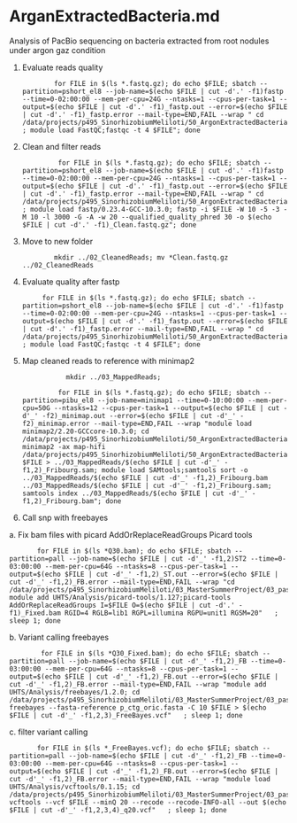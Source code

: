 # ArganExtractedBacteria.md
Analysis of PacBio sequencing on bacteria extracted from root nodules under argon gaz condition

1. Evaluate reads quality

               for FILE in $(ls *.fastq.gz); do echo $FILE; sbatch --partition=pshort_el8 --job-name=$(echo $FILE | cut -d'.' -f1)fastp --time=0-02:00:00 --mem-per-cpu=24G --ntasks=1 --cpus-per-task=1 --output=$(echo $FILE | cut -d'.' -f1)_fastp.out --error=$(echo $FILE | cut -d'.' -f1)_fastp.error --mail-type=END,FAIL --wrap " cd /data/projects/p495_SinorhizobiumMeliloti/50_ArgonExtractedBacteria/01_RawData ; module load FastQC;fastqc -t 4 $FILE"; done 


2. Clean and filter reads

                for FILE in $(ls *.fastq.gz); do echo $FILE; sbatch --partition=pshort_el8 --job-name=$(echo $FILE | cut -d'.' -f1)fastp --time=0-02:00:00 --mem-per-cpu=24G --ntasks=1 --cpus-per-task=1 --output=$(echo $FILE | cut -d'.' -f1)_fastp.out --error=$(echo $FILE | cut -d'.' -f1)_fastp.error --mail-type=END,FAIL --wrap " cd /data/projects/p495_SinorhizobiumMeliloti/50_ArgonExtractedBacteria/01_RawData ; module load fastp/0.23.4-GCC-10.3.0; fastp -i $FILE -W 10 -5 -3 -M 10 -l 3000 -G -A -w 20 --qualified_quality_phred 30 -o $(echo $FILE | cut -d'.' -f1)_Clean.fastq.gz"; done 

3. Move to new folder

               mkdir ../02_CleanedReads; mv *Clean.fastq.gz ../02_CleanedReads

5. Evaluate quality after fastp

            for FILE in $(ls *.fastq.gz); do echo $FILE; sbatch --partition=pshort_el8 --job-name=$(echo $FILE | cut -d'.' -f1)fastp --time=0-02:00:00 --mem-per-cpu=24G --ntasks=1 --cpus-per-task=1 --output=$(echo $FILE | cut -d'.' -f1)_fastp.out --error=$(echo $FILE | cut -d'.' -f1)_fastp.error --mail-type=END,FAIL --wrap " cd /data/projects/p495_SinorhizobiumMeliloti/50_ArgonExtractedBacteria/02_CleanedReads ; module load FastQC;fastqc -t 4 $FILE"; done 


6. Map cleaned reads to reference with minimap2


                  mkdir ../03_MappedReads;

                for FILE in $(ls *.fastq.gz); do echo $FILE; sbatch --partition=pibu_el8 --job-name=minimap1 --time=0-10:00:00 --mem-per-cpu=50G --ntasks=12 --cpus-per-task=1 --output=$(echo $FILE | cut -d'_' -f2)_minimap.out --error=$(echo $FILE | cut -d'_' -f2)_minimap.error --mail-type=END,FAIL --wrap "module load minimap2/2.20-GCCcore-10.3.0; cd /data/projects/p495_SinorhizobiumMeliloti/50_ArgonExtractedBacteria/02_CleanedReads; minimap2 -ax map-hifi /data/projects/p495_SinorhizobiumMeliloti/50_ArgonExtractedBacteria/00_Ref/FribourgSMeliloti_Prokka.fna $FILE > ../03_MappedReads/$(echo $FILE | cut -d'_' -f1,2)_Fribourg.sam; module load SAMtools;samtools sort -o ../03_MappedReads/$(echo $FILE | cut -d'_' -f1,2)_Fribourg.bam ../03_MappedReads/$(echo $FILE | cut -d'_' -f1,2)_Fribourg.sam; samtools index ../03_MappedReads/$(echo $FILE | cut -d'_' -f1,2)_Fribourg.bam"; done

7.  Call snp with freebayes

a. Fix bam files with picard AddOrReplaceReadGroups Picard tools

           for FILE in $(ls *Q30.bam); do echo $FILE; sbatch --partition=pall --job-name=$(echo $FILE | cut -d'_' -f1,2)ST2 --time=0-03:00:00 --mem-per-cpu=64G --ntasks=8 --cpus-per-task=1 --output=$(echo $FILE | cut -d'_' -f1,2)_ST.out --error=$(echo $FILE | cut -d'_' -f1,2)_FB.error --mail-type=END,FAIL --wrap "cd /data/projects/p495_SinorhizobiumMeliloti/03_MasterSummerProject/03_pascal_reanalysis; module add UHTS/Analysis/picard-tools/1.127;picard-tools AddOrReplaceReadGroups I=$FILE O=$(echo $FILE | cut -d'.' -f1)_Fixed.bam RGID=4 RGLB=lib1 RGPL=illumina RGPU=unit1 RGSM=20"   ; sleep 1; done

b. Variant calling freebayes

            for FILE in $(ls *Q30_Fixed.bam); do echo $FILE; sbatch --partition=pall --job-name=$(echo $FILE | cut -d'_' -f1,2)_FB --time=0-03:00:00 --mem-per-cpu=64G --ntasks=8 --cpus-per-task=1 --output=$(echo $FILE | cut -d'_' -f1,2)_FB.out --error=$(echo $FILE | cut -d'_' -f1,2)_FB.error --mail-type=END,FAIL --wrap "module add UHTS/Analysis/freebayes/1.2.0; cd /data/projects/p495_SinorhizobiumMeliloti/03_MasterSummerProject/03_pascal_reanalysis;  freebayes --fasta-reference p_ctg_oric.fasta -C 10 $FILE > $(echo $FILE | cut -d'_' -f1,2,3)_FreeBayes.vcf"   ; sleep 1; done

c. filter variant calling

           for FILE in $(ls *_FreeBayes.vcf); do echo $FILE; sbatch --partition=pall --job-name=$(echo $FILE | cut -d'_' -f1,2)_FB --time=0-03:00:00 --mem-per-cpu=64G --ntasks=8 --cpus-per-task=1 --output=$(echo $FILE | cut -d'_' -f1,2)_FB.out --error=$(echo $FILE | cut -d'_' -f1,2)_FB.error --mail-type=END,FAIL --wrap "module load UHTS/Analysis/vcftools/0.1.15; cd /data/projects/p495_SinorhizobiumMeliloti/03_MasterSummerProject/03_pascal_reanalysis;  vcftools --vcf $FILE --minQ 20 --recode --recode-INFO-all --out $(echo $FILE | cut -d'_' -f1,2,3,4)_q20.vcf"   ; sleep 1; done


